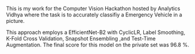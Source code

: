 This is my work for the Computer Vision Hackathon hosted by Analytics Vidhya where the task is to accurately classifiy a Emergency Vehicle in a picture.

This approach employs a EfficientNet-B2 with CyclicLR, Label Smoothing, K-Fold Cross Validation, Snapshot Ensembling ,and Test-Time Augmentation. The final score for this model on the private set was 96.8 %. 
